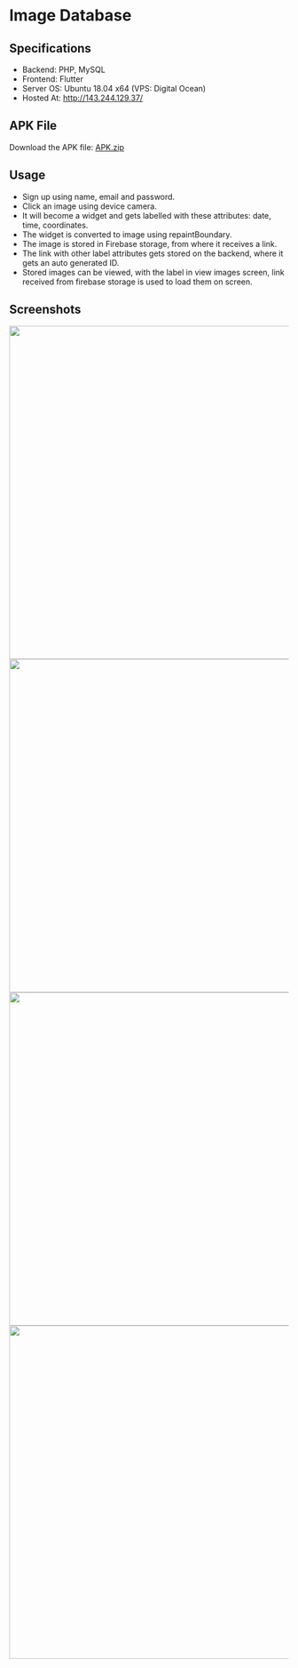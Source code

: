 # Image Database

## Specifications
- Backend: PHP, MySQL
- Frontend: Flutter
- Server OS: Ubuntu 18.04 x64 (VPS: Digital Ocean)
- Hosted At: http://143.244.129.37/

## APK File
Download the APK file: [APK.zip](https://github.com/codedog001/flutter_MySQL_app/files/6526297/APK.zip)


 ## Usage
- Sign up using name, email and password.
- Click an image using device camera.
- It will become a widget and gets labelled with these attributes: date, time, coordinates.
- The widget is converted to image using repaintBoundary.
- The image is stored in Firebase storage, from where it receives a link.
- The link with other label attributes gets stored on the backend, where it gets an auto generated ID.
- Stored images can be viewed, with the label in view images screen, link received from firebase storage is used to load them on screen.


## Screenshots
<p align="center">
 <img src="https://user-images.githubusercontent.com/70198503/119222389-d0fcd200-bb11-11eb-8e3c-4bd88b9ce1ed.jpeg" height=600 widht=200 align="left">
 <img src="https://user-images.githubusercontent.com/70198503/119222391-d22dff00-bb11-11eb-889c-c60d67366da1.jpeg" height=600 widht=200 align="left">
 <img src="https://user-images.githubusercontent.com/70198503/119222840-f25ebd80-bb13-11eb-8c83-eeb09a72c6d8.jpeg" height=600 widht=200 align="left">
 <img src="https://user-images.githubusercontent.com/70198503/119222396-d2c69580-bb11-11eb-990b-399e8a8b794c.jpeg" height=600 widht=200 align="left">
</p>







